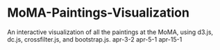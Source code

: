 # MoMA-Paintings-Visualization
An interactive visualization of all the paintings at the MoMA, using d3.js, dc.js, crossfilter.js, and bootstrap.js.
apr-3-2
apr-5-1
apr-15-1
